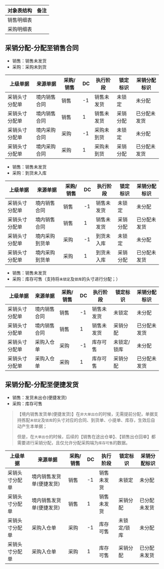 | 对象表结构 | 备注  |
| ----- | --- |
| 销售明细表 |     |
| 采购明细表 |     |
## 采销分配-分配至销售合同

- 销售：销售未发货
- 采购：采购未到货

| 上级单据    | 来源单据   | 采购/销售 | DC  | 执行阶段  | 锁定标识 | 采销分配标识 |
| ------- | ------ | ----- | --- | ----- | ---- | ------ |
| 采销头寸分配单 | 境内销售合同 | 销售    | -1  | 销售未发货 | 未锁定  | 未分配    |
| 采销头寸分配单 | 境内销售合同 | 销售    | 1   | 销售未发货 | 采销分配 | 已分配未发货 |
| 采销头寸分配单 | 境内采购合同 | 采购    | -1  | 采购未到货 | 未锁定  | 未分配    |
| 采销头寸分配单 | 境内采购合同 | 采购    | 1   | 采购未到货 | 采销分配 | 已分配未发货 |
- 销售：销售未发货
- 采购：到货未入库

| 上级单据    | 来源单据    | 采购/销售 | DC  | 执行阶段  | 锁定标识 | 采销分配标识 |
| ------- | ------- | ----- | --- | ----- | ---- | ------ |
| 采销头寸分配单 | 境内销售合同  | 销售    | -1  | 销售未发货 | 未锁定  | 未分配    |
| 采销头寸分配单 | 境内销售合同  | 销售    | 1   | 销售未发货 | 采销分配 | 已分配未发货 |
| 采销头寸分配单 | 境内采购到货单 | 采购    | -1  | 到货未入库 | 未锁定  | 未分配    |
| 采销头寸分配单 | 境内采购到货单 | 采购    | 1   | 到货未入库 | 采销分配 | 已分配未发货 |
- 销售：销售未发货
- 采购：库存可售（支持将`未锁定`及`锁库`的头寸进行分配；）

| 上级单据    | 来源单据   | 采购/销售 | DC  | 执行阶段  | 锁定标识   | 采销分配标识 |
| ------- | ------ | ----- | --- | ----- | ------ | ------ |
| 采销头寸分配单 | 境内销售合同 | 销售    | -1  | 销售未发货 | 未锁定    | 未分配    |
| 采销头寸分配单 | 境内销售合同 | 销售    | 1   | 销售未发货 | 采销分配   | 已分配未发货 |
| 采销头寸分配单 | 采购入仓单  | 采购    | -1  | 库存可售  | 未锁定/锁库 | 未分配    |
| 采销头寸分配单 | 采购入仓单  | 采购    | 1   | 库存可售  | 采销分配   | 已分配未发货 |
## 采销分配-分配至便捷发货

- 销售：发货未出仓(便捷发货)
- 采购：库存可售
> 【境内销售发货单(便捷发货)】在`非大单出仓`的时候，无需提前分配，单据支持拣配`未锁定`及`锁库`的头寸对应的合同、到货单、小提单、库存，生效后自动产生本单据；
> 
> 但是，在`大单出仓`的时候，后续的【销售在途出仓单】、【销售出仓回单】都需要进行采销分配，且仅允许分配采购端为`库存可售`的数据。

| 上级单据    | 来源单据          | 采购/销售 | DC  | 执行阶段  | 锁定标识   | 采销分配标识 |
| ------- | ------------- | ----- | --- | ----- | ------ | ------ |
| 采销头寸分配单 | 境内销售发货单(便捷发货) | 销售    | -1  | 销售未发货 | 未锁定    | 未分配    |
| 采销头寸分配单 | 境内销售发货单(便捷发货) | 销售    | 1   | 销售未发货 | 采销分配   | 已分配未发货 |
| 采销头寸分配单 | 采购入仓单         | 采购    | -1  | 库存可售  | 未锁定/锁库 | 未分配    |
| 采销头寸分配单 | 采购入仓单         | 采购    | 1   | 库存可售  | 采销分配   | 已分配未发货 |
